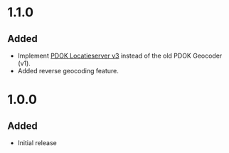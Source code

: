 # 1.1.0

## Added

* Implement [PDOK Locatieserver v3](https://github.com/PDOK/locatieserver/wiki/API-Locatieserver) instead of the old PDOK Geocoder (v1).
* Added reverse geocoding feature.

# 1.0.0

## Added 

* Initial release